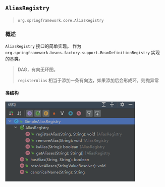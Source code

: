 ## `AliasRegistry`

> `org.springframework.core.AliasRegistry`

### 概述

`AliasRegistry` 接口的简单实现。
作为`org.springframework.beans.factory.support.BeanDefinitionRegistry` 实现的基类。

> DAG，有向无环图。
>
> `registerAlias` 相当于添加一条有向边，如果添加后会形成环，则抛异常

#### 类结构

![core.SimpleAliasRegistry-结构](images\core.SimpleAliasRegistry-结构.png)